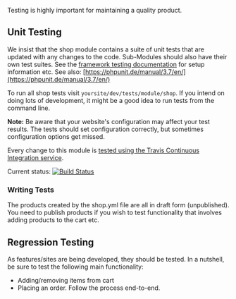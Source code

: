 Testing is highly important for maintaining a quality product.

## Unit Testing

We insist that the shop module contains a suite of unit tests that are updated with any changes to the code. Sub-Modules should also have their own test suites.
See the [framework testing documentation](http://docs.silverstripe.org/en/developer_guides/testing/) for setup information etc.
See also: [https://phpunit.de/manual/3.7/en/](https://phpunit.de/manual/3.7/en/)

To run all shop tests visit `yoursite/dev/tests/module/shop`. If you intend on doing lots of development, it might be a good idea to run tests from the command line.

**Note:** Be aware that your website's configuration may affect your test results. The tests should set configuration correctly, but sometimes configuration options get missed.

Every change to this module is [tested using the Travis Continuous Integration service](https://travis-ci.org/burnbright/silverstripe-shop).

Current status: [![Build Status](https://travis-ci.org/silvershop/silvershop-core.svg?branch=master)](http://travis-ci.org/silvershop/silvershop-core)

### Writing Tests

The products created by the shop.yml file are all in draft form (unpublished). You need to publish products if you wish to test functionality that involves adding products to the cart etc.

## Regression Testing

As features/sites are being developed, they should be tested. In a nutshell, be sure to test the following main functionality:

 * Adding/removing items from cart
 * Placing an order. Follow the process end-to-end.